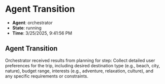 # Agent Transition

- **Agent**: orchestrator
- **State**: running
- **Time**: 3/25/2025, 9:41:56 PM

## Agent Transition

Orchestrator received results from planning for step: Collect detailed user preferences for the trip, including desired destination type (e.g., beach, city, nature), budget range, interests (e.g., adventure, relaxation, culture), and any specific requirements or constraints.

